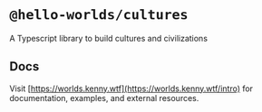 # `@hello-worlds/cultures`

A Typescript library to build cultures and civilizations

## Docs

Visit [https://worlds.kenny.wtf](https://worlds.kenny.wtf/intro) for documentation, examples, and external resources.
